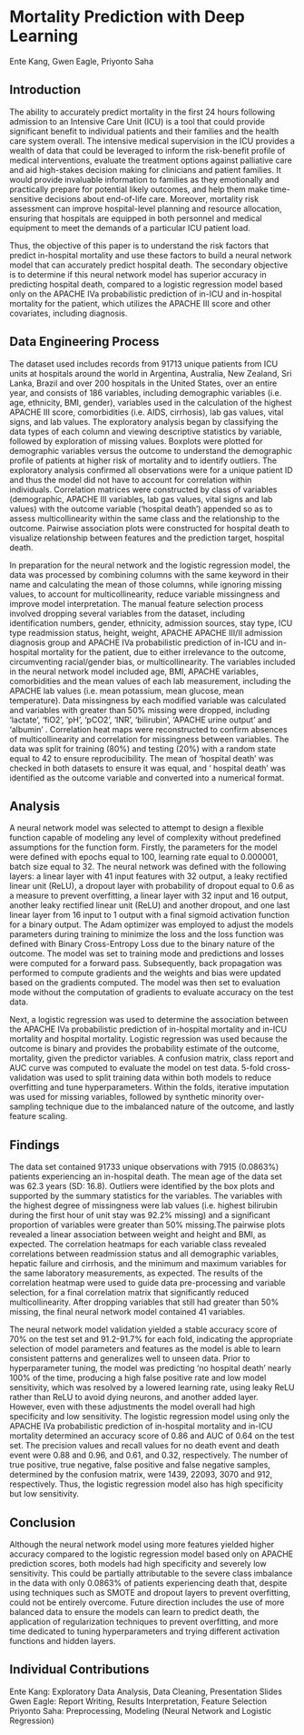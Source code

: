 # Mortality Prediction with Deep Learning
Ente Kang, Gwen Eagle, Priyonto Saha

## Introduction 
The ability to accurately predict mortality in the first 24 hours following admission to an Intensive Care Unit (ICU) is a tool that could provide significant benefit to individual patients and their families and the health care system overall. The intensive medical supervision in the ICU  provides a wealth of data that could be leveraged to inform the risk-benefit profile of medical interventions, evaluate the treatment options against palliative care and aid high-stakes decision making for clinicians and patient families. It would provide invaluable information to families as they emotionally and practically prepare for potential likely outcomes, and help them make time-sensitive decisions about end-of-life care. Moreover, mortality risk assessment can improve hospital-level planning and resource allocation, ensuring that hospitals are equipped in both personnel and medical equipment to meet the demands of a particular ICU patient load.

Thus, the objective of this paper is to understand the risk factors that predict in-hospital mortality and use these factors to build a neural network model that can accurately predict hospital death. The secondary objective is to determine if this neural network model has superior accuracy in predicting hospital death, compared to a logistic regression model based only on the APACHE IVa probabilistic prediction of in-ICU and in-hospital mortality for the patient, which utilizes the APACHE III score and other covariates, including diagnosis. 

## Data Engineering Process 
The dataset used includes records from 91713 unique patients from ICU units at hospitals around the world in Argentina, Australia, New Zealand, Sri Lanka, Brazil and over 200 hospitals in the United States, over an entire year, and consists of 186 variables, including demographic variables (i.e. age, ethnicity, BMI, gender), variables used in the calculation of the highest APACHE III score, comorbidities (i.e. AIDS, cirrhosis), lab gas values, vital signs, and lab values. The exploratory analysis began by classifying the data types of each column and viewing descriptive statistics by variable, followed by exploration of missing values. Boxplots were plotted for demographic variables versus the outcome to understand the demographic profile of patients at higher risk of mortality and to identify outliers. The exploratory analysis confirmed all observations were for a unique patient ID and thus the model did not have to account for correlation within individuals. Correlation matrices were constructed by class of variables  (demographic, APACHE III variables, lab gas values, vital signs and lab values) with the outcome variable (‘hospital death’) appended so as to assess multicollinearity within the same class and the relationship to the outcome. Pairwise association plots were constructed for hospital death to visualize relationship between features and the prediction target, hospital death. 

In preparation for the neural network and the logistic regression model, the data was processed by combining columns with the same keyword in their name and calculating the mean of those columns, while ignoring missing values, to account for multicollinearity, reduce variable missingness and improve model interpretation.  The manual feature selection process involved dropping several variables from the dataset, including identification numbers, gender, ethnicity, admission sources, stay type, ICU type readmission status, height, weight, APACHE APACHE III/II  admission diagnosis group and APACHE IVa probabilistic prediction of in-ICU and in-hospital mortality for the patient,  due to either irrelevance to the outcome,  circumventing  racial/gender bias, or multicollinearity. The variables included in the neural network model included age, BMI,  APACHE variables, comorbidities and the mean values of each lab measurement, including the APACHE lab values (i.e. mean potassium, mean glucose, mean temperature). Data missingness by each modified variable was calculated and variables with greater than 50% missing were dropped, including ‘lactate’, ‘fiO2’, ‘pH’, ‘pCO2’, ‘INR’, ‘bilirubin’, ‘APACHE urine output’ and ‘albumin’ . Correlation heat maps were reconstructed to confirm absences of multicollinearity and correlation for missingness between variables.  The data was split for training (80%) and testing (20%) with a random state equal to 42 to ensure reproducibility. The mean of ‘hospital death’ was checked in both datasets to ensure it was equal, and ‘ hospital death’ was identified as the outcome variable and converted into a numerical format. 

## Analysis 
A neural network model was selected to attempt to design a flexible function capable of modeling any level of complexity without predefined assumptions for the function form. Firstly, the parameters for the model were defined with epochs equal to 100, learning rate equal to 0.000001, batch size equal to 32. The neural network was defined with the following layers: a linear layer with 41 input features with 32 output, a leaky rectified linear unit (ReLU), a dropout layer with probability of dropout equal to 0.6 as a measure to prevent overfitting, a linear layer with 32 input and 16 output, another leaky rectified linear unit (ReLU) and another dropout, and one last linear layer from 16 input to 1 output with a final sigmoid activation function for a binary output. The Adam optimizer was employed to adjust the models parameters during training to minimize the loss and the loss function was defined with Binary Cross-Entropy Loss due to the binary nature of the outcome. The model was set to training mode and predictions and losses were computed for a forward pass. Subsequently, back propagation was performed to compute gradients and the weights and bias were updated based on the gradients computed. The model was then set to evaluation mode without the computation of gradients to evaluate accuracy on the test data.

Next, a logistic regression was used to determine the association between the APACHE IVa probabilistic prediction of in-hospital mortality and in-ICU mortality and hospital mortality. Logistic regression was used because the outcome is binary and provides the probability estimate of the outcome, mortality, given the predictor variables.  A confusion matrix, class report and AUC curve was computed to evaluate the model on test data. 5-fold cross-validation was used to split training data within both models to reduce overfitting and tune hyperparameters. Within the folds, iterative imputation was used for missing variables, followed by synthetic minority over-sampling technique due to the imbalanced nature of the outcome, and lastly feature scaling.

## Findings 
The data set contained 91733 unique observations with 7915 (0.0863%) patients experiencing an in-hospital death. The mean age of the data set was 62.3 years (SD: 16.8). Outliers were identified by the box plots and supported by the summary statistics for the variables. The variables with the highest degree of missingness were lab values (i.e. highest bilirubin during the first hour of unit stay was 92.2% missing) and a significant proportion of variables were greater than 50% missing.The pairwise plots revealed a linear association between weight and height and BMI, as expected. The correlation heatmaps for each variable class revealed correlations between readmission status and all demographic variables, hepatic failure and cirrhosis, and  the minimum and maximum variables for the same laboratory measurements, as expected. The results of the correlation heatmap were used to guide data pre-processing and variable selection, for a final correlation matrix that significantly reduced multicollinearity. After dropping variables that still had greater than 50%  missing, the final neural network model contained 41 variables. 

The neural network model validation yielded a stable accuracy score of  70% on the test set and 91.2-91.7% for each fold, indicating the appropriate selection of model parameters and features as the model is able to learn consistent patterns and generalizes well to unseen data. Prior to hyperparameter tuning, the model was predicting ‘no hospital death’ nearly 100% of the time, producing a high false positive rate and low model sensitivity, which was resolved by a lowered learning rate, using leaky ReLU rather than ReLU to avoid dying neurons, and another added layer. However, even with these adjustments the model overall had high specificity and low sensitivity. The logistic regression model using only the APACHE IVa probabilistic prediction of in-hospital mortality and in-ICU mortality determined an accuracy score of 0.86 and AUC of 0.64 on the test set.  The precision values and recall values for no death event and death event were 0.88 and  0.96, and 0.61, and 0.32,  respectively. The number of true positive, true negative, false positive and false negative samples, determined by the confusion matrix, were 1439, 22093, 3070 and 912, respectively. Thus, the logistic regression model also has high specificity but low sensitivity. 

## Conclusion 
Although the neural network model using more features yielded higher accuracy compared to the logistic regression model based only on APACHE prediction scores, both models had high specificity and severely low sensitivity. This could be partially attributable to the severe class imbalance in the data with only 0.0863% of patients experiencing death that, despite using techniques such as SMOTE and dropout layers to prevent overfitting, could not be entirely overcome. Future direction includes the use of more balanced data to ensure the models can learn to predict death, the application of regularization techniques to prevent overfitting, and more time dedicated to tuning hyperparameters and trying different activation functions and hidden layers.

## Individual Contributions
Ente Kang: Exploratory Data Analysis, Data Cleaning, Presentation Slides
Gwen Eagle: Report Writing, Results Interpretation, Feature Selection
Priyonto Saha: Preprocessing, Modeling (Neural Network and Logistic Regression)
